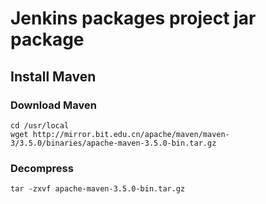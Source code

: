 # Jenkins packages project jar package
## Install Maven

### Download Maven

```shell script
cd /usr/local
wget http://mirror.bit.edu.cn/apache/maven/maven-3/3.5.0/binaries/apache-maven-3.5.0-bin.tar.gz
```

### Decompress
```shell script
tar -zxvf apache-maven-3.5.0-bin.tar.gz
```